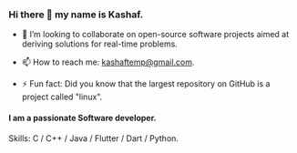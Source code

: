 ### Hi there 👋 my name is Kashaf.

<!--
- 🔭  I’m currently working on an app-based solution to identify and solve diseases in plants and crops.

- 🌱  I'm currently learning DSA and Flutter Bloc to strengthen my programming skills and improve my app development expertise.
--->
- 👯  I’m looking to collaborate on open-source software projects aimed at deriving solutions for real-time problems.

- 📫 How to reach me: kashaftemp@gmail.com.

- ⚡ Fun fact: Did you know that the largest repository on GitHub is a project called "linux".


 
#### I am a passionate Software developer.


Skills: C / C++ / Java / Flutter / Dart / Python.

<!--
Tools: Flutter,GCP's Firebase,Git,Github,VS Code,Android Studio.


**Xyz31/Xyz31** is a ✨ _special_ ✨ repository because its `README.md` (this file) appears on your GitHub profile.

Here are some ideas to get you started:
-->

<!--
![I am a passionate developer.](https://arturssmirnovs.github.io/github-profile-readme-generator/images/banner.png)
-->


